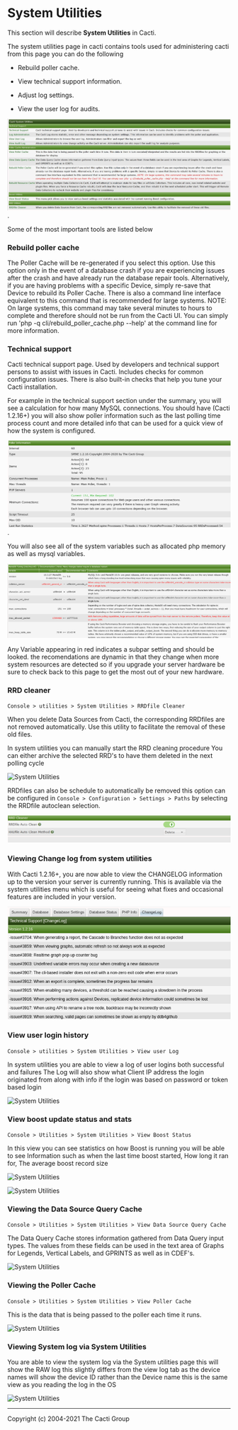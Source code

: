# System Utilities

This section will describe **System Utilities** in Cacti.

The system utilities page in cacti contains tools used for administering
cacti from this page you can do the following

- Rebuild poller cache.

- View technical support information.

- Adjust log settings.

- View the user log for audits.

![System Utilities](images/system-utilities.png).

Some of the most important tools are listed below

### Rebuild poller cache

The Poller Cache will be re-generated if you select this option. Use this
option only in the event of a database crash if you are experiencing issues
after the crash and have already run the database repair tools. Alternatively,
if you are having problems with a specific Device, simply re-save that Device
to rebuild its Poller Cache. There is also a command line interface equivalent
to this command that is recommended for large systems. NOTE: On large systems,
this command may take several minutes to hours to complete and therefore
should not be run from the Cacti UI. You can simply run
'php -q cli/rebuild_poller_cache.php --help' at the command line for more
information.

### Technical support

Cacti technical support page.  Used by developers and technical support
persons to assist with issues in Cacti.  Includes checks for common
configuration issues.  There is also built-in checks that help you tune
your Cacti installation.

For example in the technical support section under the summary, you will see a
calculation for how many MySQL connections. You should have (Cacti 1.2.16+)
you will also show poller information such as the last polling time process
count and more detailed info that can be used for a quick view of how the
system is configured.

![System Utilities](images/system-utilities-poller.png).

You will also see all of the system variables such as allocated php memory
as well as mysql variables.

![System Utilities](images/system-utilities-db.png)

Any Variable appearing in red indicates a subpar setting and should be looked.
the recomendations are dynamic in that they change when more system resources are
detected so if you upgrade your server hardware be sure to check back to this page
to get the most out of your new hardware.

### RRD cleaner

`Console > utilities > System Utilities > RRDfile Cleaner`

When you delete Data Sources from Cacti, the corresponding RRDfiles are not
removed automatically. Use this utility to facilitate the removal of
these old files.

In system utilities you can manually start the RRD cleaning procedure 
You can either archive the selected RRD's to have them deleted in the next polling cycle

![System Utilities](images/system-utilities-rrdcleaner.png)

RRDfiles can also be schedule to automatically be removed this option can
be configured in `Console > Configuration > Settings > Paths` by selecting
the RRDfile autoclean selection.

![System Utilities](images/rrd-autoclean.png)

### Viewing Change log from system utilities

With Cacti 1.2.16+, you are now able to view the CHANGELOG information up to the
version your server is currently running.  This is available via the system
utilities menu which is useful for seeing what fixes and occasional features are
included in your version.

![System Utilities](images/change-log-sysutils.png)

### View user login history

`Console > utilities > System Utilities > View user Log`

In system utilities you are able to view a log of user logins both successful and failures
The Log will also show what Client IP address the login originated from along with info 
if the login was based on password or token based login

![System Utilities](images/system-utilities-viewulog.png)

### View boost update status and stats

`Console > Utilities > System Utilities > View Boost Status`

In this view you can see statistics on how Boost is running you will be able to see 
Information such as when the last time boost started, How long it ran for, The average boost record size

![System Utilities](images/system-utilities-boost1.png)


![System Utilities](images/system-utilities-boost2.png)

### Viewing the Data Source Query Cache

`Console > Utilities > System Utilities > View Data Source Query Cache`

The Data Query Cache stores information gathered from Data Query input types. 
The values from these fields can be used in the text area of Graphs for Legends, Vertical Labels, and GPRINTS as well as in CDEF's.

![System Utilities](images/system-utilities-viewdqcache.png)

### Viewing the Poller Cache 

`Console > Utilities > System Utilities > View Poller Cache`

This is the data that is being passed to the poller each time it runs.

![System Utilities](images/system-utilities-viewpcache.png)

### Viewing System log via System Utilities

You are able to view the system log via the System utilities page this will show the RAW log
this slightly differs from the view log tab as the device names will show the device ID rather than 
the Device name this is the same view as you reading the log in the OS

![System Utilities](images/system-utilities-viewclog.png)

---
Copyright (c) 2004-2021 The Cacti Group
